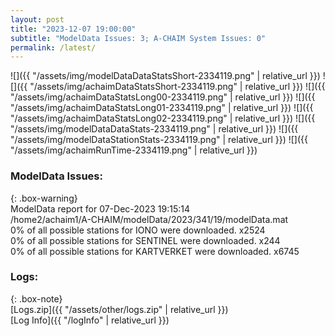 ```yaml
---
layout: post
title: "2023-12-07 19:00:00"
subtitle: "ModelData Issues: 3; A-CHAIM System Issues: 0"
permalink: /latest/
---
```


![]({{ "/assets/img/modelDataDataStatsShort-2334119.png" | relative_url }})
![]({{ "/assets/img/achaimDataStatsShort-2334119.png" | relative_url }})
![]({{ "/assets/img/achaimDataStatsLong00-2334119.png" | relative_url }})
![]({{ "/assets/img/achaimDataStatsLong01-2334119.png" | relative_url }})
![]({{ "/assets/img/achaimDataStatsLong02-2334119.png" | relative_url }})
![]({{ "/assets/img/modelDataDataStats-2334119.png" | relative_url }})
![]({{ "/assets/img/modelDataStationStats-2334119.png" | relative_url }})
![]({{ "/assets/img/achaimRunTime-2334119.png" | relative_url }})


### ModelData Issues:  
  
{: .box-warning}  
 ModelData report for 07-Dec-2023 19:15:14   
 /home2/achaim1/A-CHAIM/modelData/2023/341/19/modelData.mat   
 0% of all possible stations for IONO were downloaded. x2524   
 0% of all possible stations for SENTINEL were downloaded. x244   
 0% of all possible stations for KARTVERKET were downloaded. x6745   
  


### Logs:  
  
{: .box-note}  
[Logs.zip]({{ "/assets/other/logs.zip" | relative_url }})  
[Log Info]({{ "/logInfo" | relative_url }})  
